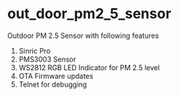 # out_door_pm2_5_sensor
Outdoor PM 2.5 Sensor with following features

1. Sinric Pro
2. PMS3003 Sensor
3. WS2812 RGB LED Indicator for PM 2.5 level
4. OTA Firmware updates
5. Telnet for debugging
